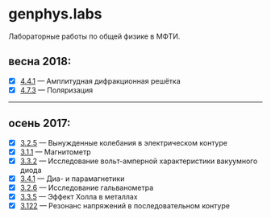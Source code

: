 # genphys.labs
Лабораторные работы по общей физике в МФТИ.

## весна 2018:
- [x]  [4.4.1](https://github.com/pysmirnov/genphys.labs/blob/master/4.4.1/4.4.1.pdf) &mdash;  Амплитудная дифракционная решётка
- [x]  [4.7.3](https://github.com/pysmirnov/genphys.labs/blob/master/4.7.3/4.7.3.pdf) &mdash;  Поляризация

---

## осень 2017:
- [x]  [3.2.5](https://github.com/pysmirnov/genphys.labs/blob/master/3.2.5/3.2.5.pdf) &mdash;  Вынужденные колебания в электрическом контуре  
- [x]  [3.1.1](https://github.com/pysmirnov/genphys.labs/blob/master/3.1.1/3.1.1.pdf) &mdash;  Магнитометр
- [x]  [3.3.2](https://github.com/pysmirnov/genphys.labs/blob/master/3.3.2/3.3.2.pdf) &mdash;  Исследование вольт-амперной характеристики вакуумного диода
- [x]  [3.4.1](https://github.com/pysmirnov/genphys.labs/blob/master/3.4.1/3.4.1.pdf) &mdash;  Диа- и парамагнетики
- [x]  [3.2.6](https://github.com/pysmirnov/genphys.labs/blob/master/3.2.6/3.2.6.pdf) &mdash;  Исследование гальванометра
- [x]  [3.3.5](https://github.com/pysmirnov/genphys.labs/blob/master/3.3.5/3.3.5.pdf) &mdash;  Эффект Холла в металлах
- [x]  [3.122](https://github.com/pysmirnov/genphys.labs/blob/master/3.122/3.122.pdf) &mdash;  Резонанс напряжений в последовательном контуре

